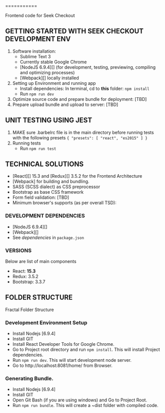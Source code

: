 
===========

Frontend code for Seek Checkout


GETTING STARTED WITH SEEK CHECKOUT DEVELOPMENT ENV
---------------------------------------------------

1. Software installation:
    - Sublime Text 3
    - Currently stable Google Chrome
    - [NodeJS 6.9.4][] (for development, testing, previewing, compiling and optimizing processes)
    - [Webpack][] locally installed
2. Setting up Environment and running app
    - Install dependencies: In terminal, cd to __this__ folder: `npm install`
    - Run `npm run dev`
3. Optimize source code and prepare bundle for deployment: [TBD]
4. Prepare upload bundle and upload to server: [TBD]


UNIT TESTING USING JEST
-----------------------
1.  MAKE sure .barbelrc file is in the main directory before running tests with the following presets
		`{
		  "presets": [
		     "react",
		     "es2015"
		  ]
		}`
2. Running tests
	- Run `npm run test`

TECHNICAL SOLUTIONS
-------------------

- [React][] 15.3 and [Redux][] 3.5.2 for the Frontend Architecture
- [Webpack] for building and bundling.
- SASS (SCSS dialect) as CSS preprocessor
- Bootstrap as base CSS framework
- Form field validation: [TBD]
- Minimum browser's supports (as per overall TSD):
    
### DEVELOPMENT DEPENDENCIES

- [NodeJS 6.9.4][]
- [Webpack][]
- See _dependencies_ in `package.json`

### VERSIONS

Below are list of main components

- React: __15.3__
- Redux: 3.5.2
- Bootstrap: 3.3.7

FOLDER STRUCTURE
----------------

Fractal Folder Structure


### Development Environment Setup
- Install Nodejs [6.9.4]
- Install GIT
- Install React Developer Tools for Google Chrome.
- Go to Project root directory and run `npm install`. This will install Project dependencies.
- Run `npm run dev`. This will start development node server. 
- Go to http://localhost:8081/home/ from Browser.

### Generating Bundle.
- Install Nodejs [6.9.4]
- Install GIT
- Open Git Bash (if you are using windows) and Go to Project Root.
- Run `npm run bundle`. This will create a ~dist folder with compiled code.


